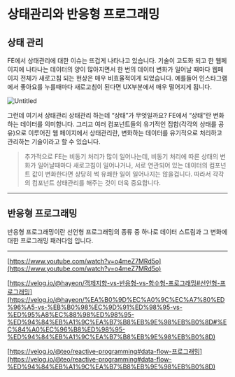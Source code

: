 # 상태관리와 반응형 프로그래밍

## 상태 관리

FE에서 상태관리에 대한 이슈는 뜨겁게 나타나고 있습니다. 기술이 고도화 되고 한 웹페이지에 나타나는 데이터의 양이 많아지면서 한 번의 데이터 변화가 일어날 때마다 웹페이지 전체가 새로고침 되는 현상은 매우 비효율적이게 되었습니다. 예를들어 인스타그램에서 좋아요를 누를때마다 새로고침이 된다면 UX부분에서 매우 떨어지게 됩니다.

![Untitled](https://s3-us-west-2.amazonaws.com/secure.notion-static.com/add4b618-3256-4142-b445-21fb4b2a99d4/Untitled.png)

그런데 여기서 상태관리 상태관리 하는데 “상태”가 무엇일까요? FE에서 “상태”란 변화하는 데이터를 의미합니다. 그리고 여러 컴포넌트들의 유기적인 집합(각각의 상태를 공유)으로 이루어진 웹 페이지에서 상태관리란, 변화하는 데이터를 유기적으로 처리하고 관리하는 기술이라고 할 수 있습니다.

> 추가적으로 FE는 비동기 처리가 많이 일어나는데, 비동기 처리에 따른 상태의 변화가 일어날때마다 새로고침이 일어나거나, 서로 연관되어 있는 데이터의 컴포넌트 값이 변화한다면 상당히 썩 유쾌한 일이 일어나지는 않을겁니다. 따라서 각각의 컴포넌트 상태관리를 해주는 것이 더욱 중요합니다.

---

## 반응형 프로그래밍

반응형 프로그래밍이란 선언형 프로그래밍의 종류 중 하나로 데이터 스트림과 그 변화에 대한 프로그래밍 패러다임 입니다.

---

[https://www.youtube.com/watch?v=o4meZ7MRd5o](https://www.youtube.com/watch?v=o4meZ7MRd5o)

[https://velog.io/@hayeon/객제지향-vs-반응형-vs-함수형-프로그래밍#선언형-프로그래밍](https://velog.io/@hayeon/%EA%B0%9D%EC%A0%9C%EC%A7%80%ED%96%A5-vs-%EB%B0%98%EC%9D%91%ED%98%95-vs-%ED%95%A8%EC%88%98%ED%98%95-%ED%94%84%EB%A1%9C%EA%B7%B8%EB%9E%98%EB%B0%8D#%EC%84%A0%EC%96%B8%ED%98%95-%ED%94%84%EB%A1%9C%EA%B7%B8%EB%9E%98%EB%B0%8D)

[https://velog.io/@teo/reactive-programming#data-flow-프로그래밍](https://velog.io/@teo/reactive-programming#data-flow-%ED%94%84%EB%A1%9C%EA%B7%B8%EB%9E%98%EB%B0%8D)
